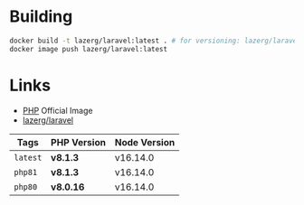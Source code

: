 # Building

```bash
docker build -t lazerg/laravel:latest . # for versioning: lazerg/laravel:php81
docker image push lazerg/laravel:latest
```

# Links

- [PHP](https://hub.docker.com/_/php) Official Image
- [lazerg/laravel](https://hub.docker.com/r/lazerg/laravel)

| Tags     | PHP Version | Node Version |
|----------|-------------|--------------|
| `latest` | **v8.1.3**  | v16.14.0     |
| `php81`  | **v8.1.3**  | v16.14.0     |
| `php80`  | **v8.0.16** | v16.14.0     |